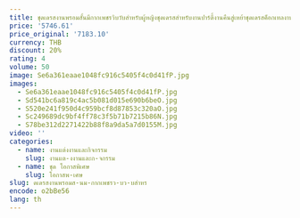 ```yaml
---
title: ชุดเดรสงานพรอมสั้นมีกากเพชรวิบวับสำหรับผู้หญิงชุดเดรสสำหรับงานปาร์ตี้งานคืนสู่เหย้าชุดเดรสค็อกเทลงานกาล่า
price: '5746.61'
price_original: '7183.10'
currency: THB
discount: 20%
rating: 4
volume: 50
image: Se6a361eaae1048fc916c5405f4c0d41fP.jpg
images:
  - Se6a361eaae1048fc916c5405f4c0d41fP.jpg
  - Sd541bc6a819c4ac5b081d015e690b6beO.jpg
  - S520e241f950d4c959bcf8d87853c320aO.jpg
  - Sc249689dc9bf4ff78c3f5b71b7215b86N.jpg
  - S78be312d2271422b88f8a9da5a7d0155M.jpg
video: ''
categories:
  - name: งานแต่งงานและกิจกรรม
    slug: งานแต-งงานและก-จกรรม
  - name: ชุด โอกาสพิเศษ
    slug: โอกาสพ-เศษ
slug: ดเดรสงานพรอมส-นม-กากเพชรว-บว-บสำหร
encode: o2bBe56
lang: th
---
```

  